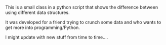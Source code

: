 This is a small class in a python script that shows the difference between using different data structures.

It was developed for a friend trying to crunch some data and who wants to get more into programming/Python. 

I might update with new stuff from time to time....

